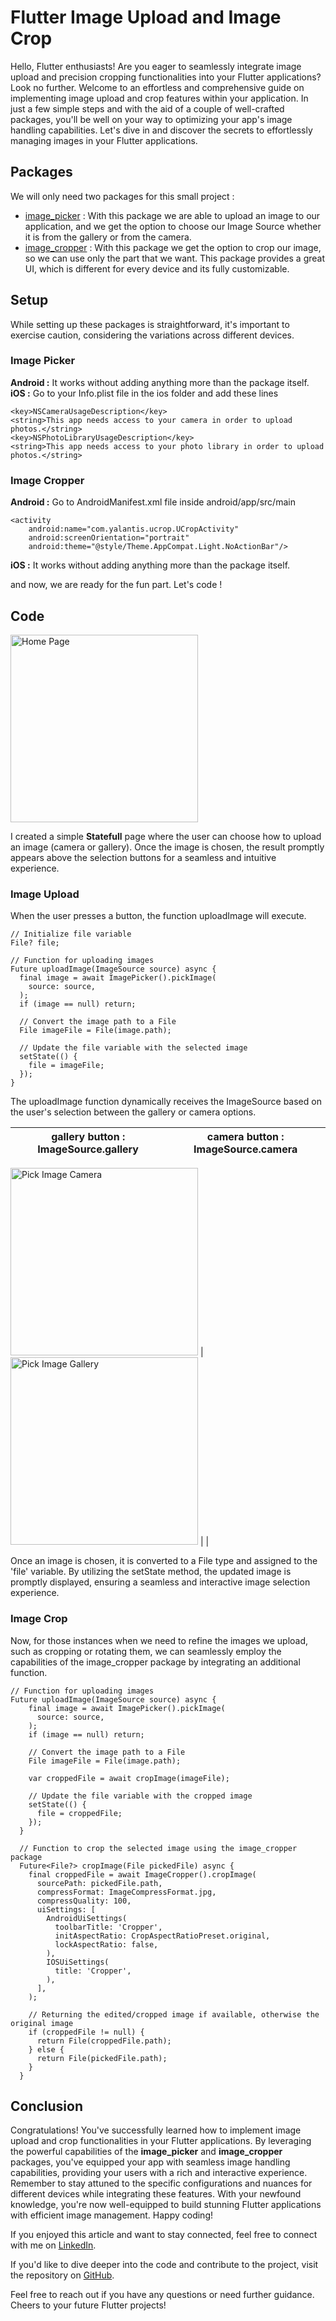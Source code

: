 # Flutter Image Upload and Image Crop

Hello, Flutter enthusiasts! Are you eager to seamlessly integrate image upload and precision cropping functionalities into your Flutter applications? Look no further. Welcome to an effortless and comprehensive guide on implementing image upload and crop features within your application. In just a few simple steps and with the aid of a couple of well-crafted packages, you'll be well on your way to optimizing your app's image handling capabilities. Let's dive in and discover the secrets to effortlessly managing images in your Flutter applications.

## Packages

We will only need two packages for this small project : 

- [image_picker](https://pub.dev/packages/image_picker/install) : With this package we are able to upload an image to our application, and we get the option to choose our Image Source whether it is from the gallery or from the camera.
- [image_cropper](https://pub.dev/packages/image_cropper/install) : With this package we get the option to crop our image, so we can use only the part that we want. This package provides a great UI, which is different for every device and its fully customizable.

## Setup

While setting up these packages is straightforward, it's important to exercise caution, considering the variations across different devices. 

### Image Picker 

**Android :** It works without adding anything more than the package itself. </br>
**iOS :** Go to your Info.plist file in the ios folder and add these lines </br>
```
<key>NSCameraUsageDescription</key>
<string>This app needs access to your camera in order to upload photos.</string>
<key>NSPhotoLibraryUsageDescription</key>
<string>This app needs access to your photo library in order to upload photos.</string>
```

### Image Cropper

**Android :** Go to AndroidManifest.xml file inside android/app/src/main </br>
```
<activity
    android:name="com.yalantis.ucrop.UCropActivity"
    android:screenOrientation="portrait"
    android:theme="@style/Theme.AppCompat.Light.NoActionBar"/>
```
**iOS :** It works without adding anything more than the package itself. </br>

and now, we are ready for the fun part. Let's code !

## Code

<img src="https://github.com/Thanasis-Traitsis/flutter_upload_crop_image/blob/main/screenshots/homepage.png" alt="Home Page" width="300" height="auto">

I created a simple **Statefull** page where the user can choose how to upload an image (camera or gallery). Once the image is chosen, the result promptly appears above the selection buttons for a seamless and intuitive experience.

### Image Upload

When the user presses a button, the function uploadImage will execute.
```
// Initialize file variable
File? file;

// Function for uploading images
Future uploadImage(ImageSource source) async {
  final image = await ImagePicker().pickImage(
    source: source,
  );
  if (image == null) return;

  // Convert the image path to a File
  File imageFile = File(image.path);

  // Update the file variable with the selected image
  setState(() {
    file = imageFile;
  });
}
```

The uploadImage function dynamically receives the ImageSource based on the user's selection between the gallery or camera options. 

|   gallery button : ImageSource.gallery   |   camera button : ImageSource.camera  |
|:-----------------------:|:-----------------------:|
<img src="https://github.com/Thanasis-Traitsis/flutter_upload_crop_image/blob/main/screenshots/pick_image_camera.png" alt="Pick Image Camera" width="300" height="auto">
| <img src="https://github.com/Thanasis-Traitsis/flutter_upload_crop_image/blob/main/screenshots/pick_image_gallery.png" alt="Pick Image Gallery" width="300" height="auto"> |  |

Once an image is chosen, it is converted to a File type and assigned to the 'file' variable. By utilizing the setState method, the updated image is promptly displayed, ensuring a seamless and interactive image selection experience.

### Image Crop

Now, for those instances when we need to refine the images we upload, such as cropping or rotating them, we can seamlessly employ the capabilities of the image_cropper package by integrating an additional function.

```
// Function for uploading images
Future uploadImage(ImageSource source) async {
    final image = await ImagePicker().pickImage(
      source: source,
    );
    if (image == null) return;

    // Convert the image path to a File
    File imageFile = File(image.path);

    var croppedFile = await cropImage(imageFile);

    // Update the file variable with the cropped image
    setState(() {
      file = croppedFile;
    });
  }

  // Function to crop the selected image using the image_cropper package
  Future<File?> cropImage(File pickedFile) async {
    final croppedFile = await ImageCropper().cropImage(
      sourcePath: pickedFile.path,
      compressFormat: ImageCompressFormat.jpg,
      compressQuality: 100,
      uiSettings: [
        AndroidUiSettings(
          toolbarTitle: 'Cropper',
          initAspectRatio: CropAspectRatioPreset.original,
          lockAspectRatio: false,
        ),
        IOSUiSettings(
          title: 'Cropper',
        ),
      ],
    );

    // Returning the edited/cropped image if available, otherwise the original image
    if (croppedFile != null) {
      return File(croppedFile.path);
    } else {
      return File(pickedFile.path);
    }
  }
```

## Conclusion

Congratulations! You've successfully learned how to implement image upload and crop functionalities in your Flutter applications. By leveraging the powerful capabilities of the **image_picker** and **image_cropper** packages, you've equipped your app with seamless image handling capabilities, providing your users with a rich and interactive experience. Remember to stay attuned to the specific configurations and nuances for different devices while integrating these features. With your newfound knowledge, you're now well-equipped to build stunning Flutter applications with efficient image management. Happy coding!

If you enjoyed this article and want to stay connected, feel free to connect with me on [LinkedIn](https://www.linkedin.com/in/thanasis-traitsis/). 

If you'd like to dive deeper into the code and contribute to the project, visit the repository on [GitHub](https://github.com/Thanasis-Traitsis/flutter_upload_crop_image).

Feel free to reach out if you have any questions or need further guidance. Cheers to your future Flutter projects!
